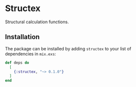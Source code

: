# Structex

Structural calculation functions.

## Installation

The package can be installed by adding `structex` to your list of dependencies in `mix.exs`:

```elixir
def deps do
  [
    {:structex, "~> 0.1.0"}
  ]
end
```

